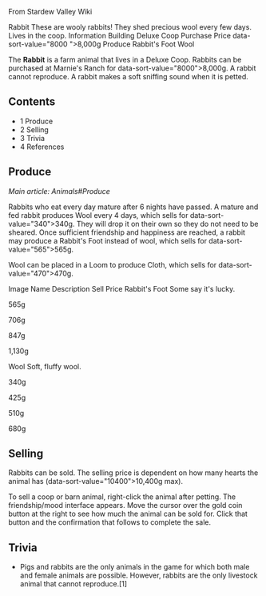 From Stardew Valley Wiki

Rabbit These are wooly rabbits! They shed precious wool every few days. Lives in the coop. Information Building Deluxe Coop Purchase Price data-sort-value="8000 "&gt;8,000g Produce Rabbit's Foot Wool

The **Rabbit** is a farm animal that lives in a Deluxe Coop. Rabbits can be purchased at Marnie's Ranch for data-sort-value="8000"&gt;8,000g. A rabbit cannot reproduce. A rabbit makes a soft sniffing sound when it is petted.

## Contents

- 1 Produce
- 2 Selling
- 3 Trivia
- 4 References

## Produce

*Main article: Animals#Produce*

Rabbits who eat every day mature after 6 nights have passed. A mature and fed rabbit produces Wool every 4 days, which sells for data-sort-value="340"&gt;340g. They will drop it on their own so they do not need to be sheared. Once sufficient friendship and happiness are reached, a rabbit may produce a Rabbit's Foot instead of wool, which sells for data-sort-value="565"&gt;565g.

Wool can be placed in a Loom to produce Cloth, which sells for data-sort-value="470"&gt;470g.

Image Name Description Sell Price Rabbit's Foot Some say it's lucky.

565g

706g

847g

1,130g

Wool Soft, fluffy wool.

340g

425g

510g

680g

## Selling

Rabbits can be sold. The selling price is dependent on how many hearts the animal has (data-sort-value="10400"&gt;10,400g max).

To sell a coop or barn animal, right-click the animal after petting. The friendship/mood interface appears. Move the cursor over the gold coin button at the right to see how much the animal can be sold for. Click that button and the confirmation that follows to complete the sale.

## Trivia

- Pigs and rabbits are the only animals in the game for which both male and female animals are possible. However, rabbits are the only livestock animal that cannot reproduce.\[1]